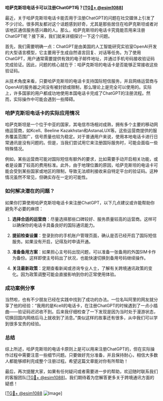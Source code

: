 **哈萨克斯坦电话卡可以注册ChatGPT吗？[[TG💪+ @esim1088](https://t.me/s/esim1088)]**

最近，关于哈萨克斯坦电话卡能否用于注册ChatGPT的问题在社交媒体上引发了不少讨论。很多网友都对这个话题感到好奇，尤其是那些居住在哈萨克斯坦或者对该地区通信服务感兴趣的人。那么，哈萨克斯坦的电话卡究竟能否用来注册ChatGPT呢？接下来，我们就来详细探讨一下这个问题。

首先，我们需要明确一点：ChatGPT是由美国的人工智能研究实验室OpenAI开发的大型语言模型，它主要用于生成自然语言回复、对话等任务。为了使用ChatGPT，用户通常需要提供有效的电子邮件地址，并通过手机号码接收验证码完成验证。因此，问题的核心就在于：哈萨克斯坦的电话卡是否能够正常接收这些验证码。

从技术角度来看，只要哈萨克斯坦的电话卡支持国际短信服务，并且网络运营商与OpenAI的服务器之间没有被封锁或限制，那么理论上是完全可以使用的。实际上，许多国家的用户都成功地使用本国电话卡完成了ChatGPT的注册流程。然而，实际操作中可能会遇到一些障碍。

### 哈萨克斯坦电话卡的实际应用情况

哈萨克斯坦是一个位于中亚的国家，其电信市场相对成熟，拥有多个主要的移动网络运营商，如Kcell、Beeline Kazakhstan和AstanaLUX等。这些运营商提供的服务覆盖范围广，信号质量也较为稳定。对于普通用户来说，使用本地电话卡进行日常通讯是没有问题的。但是，当我们尝试用它来注册国际服务时，可能会面临一些特殊情况。

例如，某些运营商可能对国际短信有额外的要求，比如需要手动开启相关功能，或者是设置了较高的费用标准。此外，由于地理位置的原因，哈萨克斯坦的电话卡可能会受到某些国家或地区的限制，导致无法顺利接收来自特定平台的验证码。这种情况虽然不常见，但确实存在一定的可能性。

### 如何解决潜在的问题？

如果你打算使用哈萨克斯坦电话卡来注册ChatGPT，以下几点建议或许能帮助你避免不必要的麻烦：

1. **选择合适的运营商**：尽量选择那些口碑较好、服务质量较高的运营商。这样可以确保你的电话卡具备良好的国际通讯能力。
   
2. **提前检查设置**：登录到你的手机账户管理页面，确认是否已经开启了国际短信服务。如果没有开启，记得及时申请开通。

3. **准备备用方案**：如果担心主号码出现问题，可以准备一张备用的外国SIM卡作为备份。这样即使主号码出了状况，也能快速切换到备用号码继续操作。

4. **关注最新政策**：定期查看新闻或咨询专业人士，了解有关跨境通讯政策的变化。因为政策调整可能会直接影响到你的正常使用体验。

### 成功案例分享

当然啦，也有不少朋友已经在实践中找到了成功的办法。一位名叫阿里的网友就分享了他的经验：“我用的是Kcell的电话卡，在注册ChatGPT的时候遇到了一点小插曲——验证码迟迟收不到。后来我仔细检查了一下发现是因为当时处于漫游状态，切换回国内网络后马上就收到了消息。”类似这样的故事还有很多，从中我们可以学到很多宝贵的经验。

### 总结

综上所述，哈萨克斯坦的电话卡原则上是可以用来注册ChatGPT的，但在实际操作过程中需要注意一些细节问题。只要做好充分准备，并且保持耐心，相信大多数人都能够顺利完成整个注册过程。希望这篇文章能对你有所帮助！

最后，再次提醒大家，如果有任何疑问或者需要进一步的帮助，欢迎随时联系我们的客服团队[[TG💪+ @esim1088](https://t.me/s/esim1088)]。我们期待着为您解答更多关于跨境通讯方面的疑惑！

[[TG💪+ @esim1088](https://t.me/s/esim1088) ![Image](https://i.postimg.cc/4NQfJmqS/Snipaste-2025-05-13-00-14-12.png)]